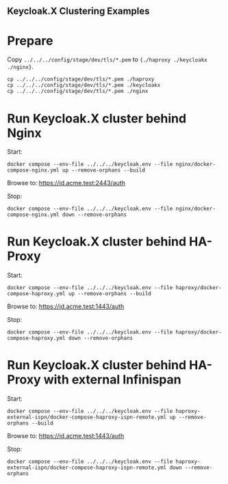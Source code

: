 Keycloak.X Clustering Examples
----

# Prepare

Copy `../../../config/stage/dev/tls/*.pem` to `{./haproxy ./keycloakx ./nginx}`.

```
cp ../../../config/stage/dev/tls/*.pem ./haproxy 
cp ../../../config/stage/dev/tls/*.pem ./keycloakx
cp ../../../config/stage/dev/tls/*.pem ./nginx
```

# Run Keycloak.X cluster behind Nginx
Start:
```
docker compose --env-file ../../../keycloak.env --file nginx/docker-compose-nginx.yml up --remove-orphans --build
```

Browse to: https://id.acme.test:2443/auth

Stop:
```
docker compose --env-file ../../../keycloak.env --file nginx/docker-compose-nginx.yml down --remove-orphans
```

# Run Keycloak.X cluster behind HA-Proxy

Start:
```
docker compose --env-file ../../../keycloak.env --file haproxy/docker-compose-haproxy.yml up --remove-orphans --build
```

Browse to: https://id.acme.test:1443/auth

Stop:
```
docker compose --env-file ../../../keycloak.env --file haproxy/docker-compose-haproxy.yml down --remove-orphans
```

# Run Keycloak.X cluster behind HA-Proxy with external Infinispan

Start:
```
docker compose --env-file ../../../keycloak.env --file haproxy-external-ispn/docker-compose-haproxy-ispn-remote.yml up --remove-orphans --build
```

Browse to: https://id.acme.test:1443/auth

Stop:
```
docker compose --env-file ../../../keycloak.env --file haproxy-external-ispn/docker-compose-haproxy-ispn-remote.yml down --remove-orphans
```